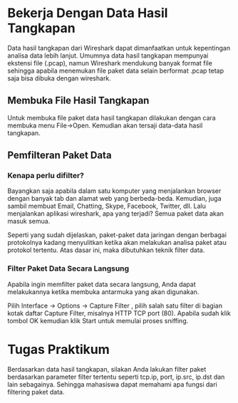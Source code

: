 # Bekerja Dengan Data Hasil Tangkapan

Data hasil tangkapan dari Wireshark dapat dimanfaatkan untuk kepentingan analisa data lebih lanjut. Umumnya data hasil tangkapan mempunyai ekstensi file (.pcap), namun Wireshark mendukung banyak format file sehingga apabila menemukan file paket data selain berformat .pcap tetap saja bisa dibuka dengan wireshark.


## Membuka File Hasil Tangkapan

Untuk membuka file paket data hasil tangkapan dilakukan dengan cara membuka menu File->Open. Kemudian akan tersaji data-data hasil tangkapan.


## Pemfilteran Paket Data


### Kenapa perlu difilter?

Bayangkan saja apabila dalam satu komputer yang menjalankan browser dengan banyak tab dan alamat web yang berbeda-beda. Kemudian, juga sambil membuat Email, Chatting, Skype, Facebook, Twitter, dll. Lalu menjalankan aplikasi wireshark, apa yang terjadi? Semua paket data akan masuk semua. 

Seperti yang sudah dijelaskan, paket-paket data jaringan dengan berbagai protokolnya kadang menyulitkan ketika akan melakukan analisa paket atau protokol tertentu. Atas dasar ini, maka dibutuhkan teknik filter data.


### Filter Paket Data Secara Langsung

Apabila ingin memfilter paket data secara langsung, Anda dapat melakukannya ketika membuka antarmuka yang akan digunakan. 

Pilih Interface -> Options -> Capture Filter , pilih salah satu filter di bagian kotak daftar Capture Filter, misalnya HTTP TCP port (80). Apabila sudah klik tombol OK kemudian klik Start untuk memulai proses sniffing.


# Tugas Praktikum

Berdasarkan data hasil tangkapan, silakan Anda lakukan filter paket berdasarkan parameter filter tertentu seperti tcp.ip, port, ip.src, ip.dst dan lain sebagainya. Sehingga mahasiswa dapat memahami apa fungsi dari filtering paket data.